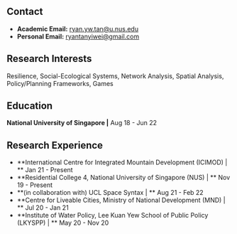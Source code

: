 ## Contact
- **Academic Email:** ryan.yw.tan@u.nus.edu
- **Personal Email:** ryantanyiwei@gmail.com

## Research Interests
Resilience, Social-Ecological Systems, Network Analysis, Spatial Analysis, Policy/Planning Frameworks, Games 

## Education
**National University of Singapore |**  Aug 18 - Jun 22

## Research Experience
- **International Centre for Integrated Mountain Development (ICIMOD) | ** Jan 21 - Present
- **Residential College 4, National University of Singapore (NUS) | ** Nov 19 - Present
- **(in collaboration with) UCL Space Syntax | ** Aug 21 - Feb 22
- **Centre for Liveable Cities, Ministry of National Development (MND) | ** Jul 20 - Jan 21
- **Institute of Water Policy, Lee Kuan Yew School of Public Policy (LKYSPP) | ** May 20 - Nov 20

